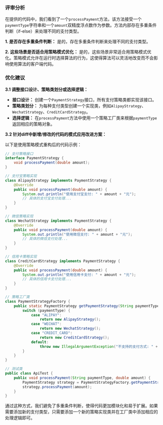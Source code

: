 ### 评审分析

在提供的代码中，我们看到了一个`processPayment`方法，该方法接受一个`paymentType`字符串和一个`amount`双精度浮点数作为参数。方法内部存在多重条件判断（if-else）来处理不同的支付类型。

**1. 是否存在多重条件判断：**
是的，存在多重条件判断来处理不同的支付类型。

**2. 这些场景是否适合用策略模式优化：**
是的，这些场景非常适合用策略模式优化。策略模式允许在运行时选择算法的行为，这使得算法可以灵活地改变而不会影响使用算法的客户端代码。

### 优化建议

**3.1 调整接口设计、策略类划分或选择逻辑：**
- **接口设计：** 创建一个`PaymentStrategy`接口，所有支付策略类都实现该接口。
- **策略类划分：** 为每种支付类型创建一个实现类，例如`AlipayStrategy`、`WechatStrategy`、`CreditCardStrategy`。
- **选择逻辑：** 在`processPayment`方法中使用一个策略工厂类来根据`paymentType`返回相应的策略对象。

**3.2 针对diff中新增/修改的代码的模式应用改进方案：**

以下是使用策略模式重构后的代码示例：

```java
// 支付策略接口
interface PaymentStrategy {
    void processPayment(double amount);
}

// 支付宝策略实现
class AlipayStrategy implements PaymentStrategy {
    @Override
    public void processPayment(double amount) {
        System.out.println("使用支付宝支付: " + amount + "元");
        // 具体的支付宝支付处理...
    }
}

// 微信策略实现
class WechatStrategy implements PaymentStrategy {
    @Override
    public void processPayment(double amount) {
        System.out.println("使用微信支付: " + amount + "元");
        // 具体的微信支付处理...
    }
}

// 信用卡策略实现
class CreditCardStrategy implements PaymentStrategy {
    @Override
    public void processPayment(double amount) {
        System.out.println("使用信用卡支付: " + amount + "元");
        // 具体的信用卡支付处理...
    }
}

// 策略工厂类
class PaymentStrategyFactory {
    public static PaymentStrategy getPaymentStrategy(String paymentType) {
        switch (paymentType) {
            case "ALIPAY":
                return new AlipayStrategy();
            case "WECHAT":
                return new WechatStrategy();
            case "CREDIT_CARD":
                return new CreditCardStrategy();
            default:
                throw new IllegalArgumentException("不支持的支付方式: " + paymentType);
        }
    }
}

// 测试类
public class ApiTest {
    public void processPayment(String paymentType, double amount) {
        PaymentStrategy strategy = PaymentStrategyFactory.getPaymentStrategy(paymentType);
        strategy.processPayment(amount);
    }
}
```

通过这种方式，我们避免了多重条件判断，使得代码更加模块化和易于扩展。如果需要添加新的支付类型，只需要添加一个新的策略实现类并在工厂类中添加相应的处理逻辑即可。